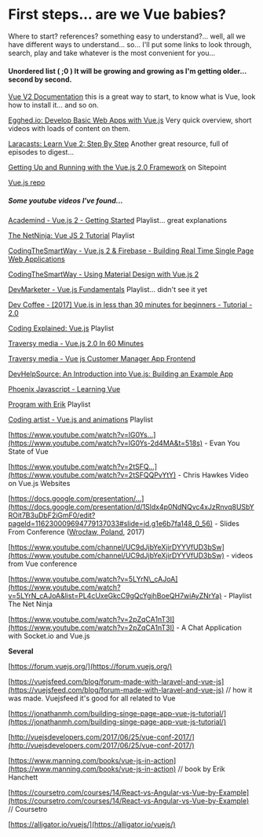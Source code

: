 # First steps... are we Vue babies?

Where to start? references? something easy to understand?... well, all we have different ways to understand... so... I'll put some links to look through, search, play and take whatever is the most convenient for you...

#### Unordered list \( ;0 \) It will be growing and growing as I'm getting older... second by second.

[Vue V2 Documentation](https://vuejs.org/v2/guide/)    this is a great way to start, to know what is Vue, look how to install it... and so on.

[Egghed.io: Develop Basic Web Apps with Vue.js](https://egghead.io/courses/develop-web-apps-with-vue-js)    Very quick overview, short videos with loads of content on them.

[Laracasts: Learn Vue 2: Step By Step](https://laracasts.com/series/learn-vue-2-step-by-step)    Another great resource, full of episodes to digest...

[Getting Up and Running with the Vue.js 2.0 Framework](https://www.sitepoint.com/up-and-running-vue-js-2-0/)    on Sitepoint

[Vue.js repo](https://github.com/vuejs/vue)

##### Some youtube videos I've found...

[Academind - Vue.js 2 - Getting Started](https://www.gitbook.com/book/zurc/vue-journey/edit#)    Playlist... great explanations

[The NetNinja: Vue JS 2 Tutorial](https://www.gitbook.com/book/zurc/vue-journey/edit#)    Playlist

[CodingTheSmartWay - Vue.js 2 & Firebase - Building Real Time Single Page Web Applications](https://www.youtube.com/watch?v=we4zuQIXmnw)

[CodingTheSmartWay - Using Material Design with Vue.js 2](https://www.youtube.com/watch?v=1j8xTOmR8pw)

[DevMarketer - Vue.js Fundamentals](https://www.youtube.com/playlist?list=PLwAKR305CRO_1yAao-8aZiQnBqJeyng4O)    Playlist... didn't see it yet

[Dev Coffee - \[2017\] Vue.js in less than 30 minutes for beginners - Tutorial - 2.0](https://www.youtube.com/watch?v=VPUdtEf3oXI)

[Coding Explained: Vue.js](https://www.youtube.com/watch?v=Ngff3wuZCR0&list=PLlg3hnqqh7qEGtq1Ry64TTbGFbQbXuJJt)    Playlist

[Traversy media - Vue.js 2.0 In 60 Minutes](https://www.youtube.com/watch?v=z6hQqgvGI4Y)

[Traversy media - Vue js Customer Manager App Frontend](https://www.youtube.com/watch?v=IUgstalu6zo)

[DevHelpSource: An Introduction into Vue.js: Building an Example App](https://www.youtube.com/watch?v=Oqs3Iuid8-8)

[Phoenix Javascript - Learning Vue](https://www.youtube.com/watch?v=M2tCDTrrndg)

[Program with Erik](https://www.youtube.com/watch?v=NT3OxvS7McU)     Playlist

[Coding artist - Vue.js and animations](https://www.youtube.com/watch?v=LhAiywUBwFQ)    Playlist

[https://www.youtube.com/watch?v=lG0Ys...](https://www.youtube.com/watch?v=lG0Ys-2d4MA&t=518s)    - Evan You State of Vue

[https://www.youtube.com/watch?v=2tSFQ...](https://www.youtube.com/watch?v=2tSFQQPvYtY)    - Chris Hawkes Video on Vue.js Websites

[https://docs.google.com/presentation/...](https://docs.google.com/presentation/d/1Sldx4p0NdNQvc4xJzRnvq8USbYROit7B3uDbF2iGmF0/edit?pageId=116230009694779137033#slide=id.g1e6b7fa148_0_56)    - Slides From Conference \([Wrocław, Poland](https://conf.vuejs.org/), 2017\)

[https://www.youtube.com/channel/UC9dJjbYeXjirDYYVfUD3bSw](https://www.youtube.com/channel/UC9dJjbYeXjirDYYVfUD3bSw)    - videos from Vue conference

[https://www.youtube.com/watch?v=5LYrN\_cAJoA](https://www.youtube.com/watch?v=5LYrN_cAJoA&list=PL4cUxeGkcC9gQcYgjhBoeQH7wiAyZNrYa)     - Playlist The Net Ninja

[https://www.youtube.com/watch?v=2pZqCA1nT3I](https://www.youtube.com/watch?v=2pZqCA1nT3I) - A Chat Application with Socket.io and Vue.js

**Several**

[https://forum.vuejs.org/](https://forum.vuejs.org/)

[https://vuejsfeed.com/blog/forum-made-with-laravel-and-vue-js](https://vuejsfeed.com/blog/forum-made-with-laravel-and-vue-js)    // how it was made. Vuejsfeed it's good for all related to Vue

[https://jonathanmh.com/building-singe-page-app-vue-js-tutorial/](https://jonathanmh.com/building-singe-page-app-vue-js-tutorial/)

[http://vuejsdevelopers.com/2017/06/25/vue-conf-2017/](http://vuejsdevelopers.com/2017/06/25/vue-conf-2017/)

[https://www.manning.com/books/vue-js-in-action](https://www.manning.com/books/vue-js-in-action)    // book by Erik Hanchett

[https://coursetro.com/courses/14/React-vs-Angular-vs-Vue-by-Example](https://coursetro.com/courses/14/React-vs-Angular-vs-Vue-by-Example)    // Coursetro

[https://alligator.io/vuejs/](https://alligator.io/vuejs/)

